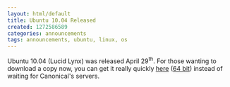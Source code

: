 ```yaml
---
layout: html/default
title: Ubuntu 10.04 Released
created: 1272586589
categories: announcements
tags: announcements, ubuntu, linux, os
---
```

Ubuntu 10.04 (Lucid Lynx) was released April 29<sup>th</sup>. For those wanting to download a copy now, you can get it really quickly [here](/ubuntu-10.04-desktop-i386.iso) ([64 bit](/ubuntu-10.04-desktop-amd64.iso)) instead of waiting for Canonical's servers.
